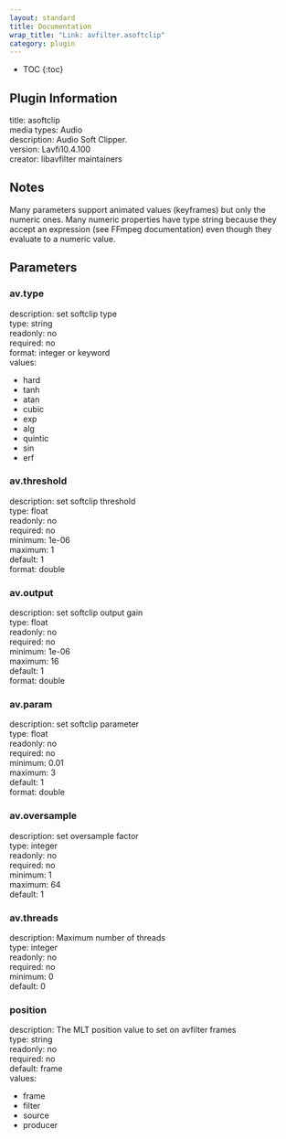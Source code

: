 ```yaml
---
layout: standard
title: Documentation
wrap_title: "Link: avfilter.asoftclip"
category: plugin
---
```

* TOC
{:toc}

## Plugin Information

title: asoftclip  
media types:
Audio  
description: Audio Soft Clipper.  
version: Lavfi10.4.100  
creator: libavfilter maintainers  

## Notes

Many parameters support animated values (keyframes) but only the numeric ones. Many numeric properties have type string because they accept an expression (see FFmpeg documentation) even though they evaluate to a numeric value.

## Parameters

### av.type

  
description:
set softclip type  
type: string  
readonly: no  
required: no  
format: integer or keyword  
values:  

* hard
* tanh
* atan
* cubic
* exp
* alg
* quintic
* sin
* erf

### av.threshold

  
description:
set softclip threshold  
type: float  
readonly: no  
required: no  
minimum: 1e-06  
maximum: 1  
default: 1  
format: double  

### av.output

  
description:
set softclip output gain  
type: float  
readonly: no  
required: no  
minimum: 1e-06  
maximum: 16  
default: 1  
format: double  

### av.param

  
description:
set softclip parameter  
type: float  
readonly: no  
required: no  
minimum: 0.01  
maximum: 3  
default: 1  
format: double  

### av.oversample

  
description:
set oversample factor  
type: integer  
readonly: no  
required: no  
minimum: 1  
maximum: 64  
default: 1  

### av.threads

  
description:
Maximum number of threads  
type: integer  
readonly: no  
required: no  
minimum: 0  
default: 0  

### position

  
description:
The MLT position value to set on avfilter frames  
type: string  
readonly: no  
required: no  
default: frame  
values:  

* frame
* filter
* source
* producer

